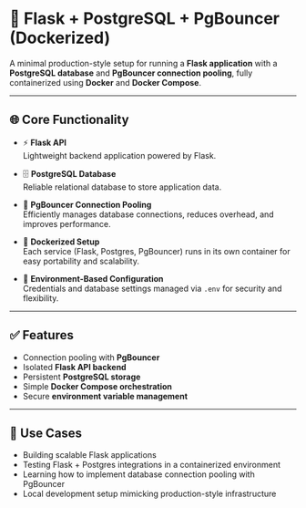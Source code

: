 # 🚀 Flask + PostgreSQL + PgBouncer (Dockerized)

A minimal production-style setup for running a **Flask application** with a **PostgreSQL database** and **PgBouncer connection pooling**, fully containerized using **Docker** and **Docker Compose**.

---

## 🌐 Core Functionality

- ⚡ **Flask API**  
  Lightweight backend application powered by Flask.

- 🗄️ **PostgreSQL Database**  
  Reliable relational database to store application data.

- 🔄 **PgBouncer Connection Pooling**  
  Efficiently manages database connections, reduces overhead, and improves performance.

- 🐳 **Dockerized Setup**  
  Each service (Flask, Postgres, PgBouncer) runs in its own container for easy portability and scalability.

- 🔐 **Environment-Based Configuration**  
  Credentials and database settings managed via `.env` for security and flexibility.

---

## ✅ Features

- Connection pooling with **PgBouncer**  
- Isolated **Flask API backend**  
- Persistent **PostgreSQL storage**  
- Simple **Docker Compose orchestration**  
- Secure **environment variable management**

---

## 🎯 Use Cases

- Building scalable Flask applications  
- Testing Flask + Postgres integrations in a containerized environment  
- Learning how to implement database connection pooling with PgBouncer  
- Local development setup mimicking production-style infrastructure
